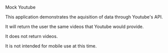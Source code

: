 Mock Youtube

This application demonstrates the aquisition of data through Youtube's API.

It will return the user the same videos that Youtube would provide.

It does not return videos.

It is not intended for mobile use at this time.
